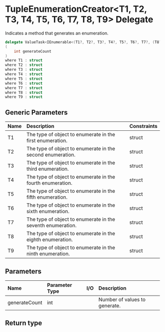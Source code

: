 ﻿


# TupleEnumerationCreator&lt;T1, T2, T3, T4, T5, T6, T7, T8, T9&gt; Delegate



Indicates a method that generates an enumeration.


```c#
delegate ValueTask<IEnumerable<(T1?, T2?, T3?, T4?, T5?, T6?, T7?, (T8?, T9?))>> TupleEnumerationCreator<T1, T2, T3, T4, T5, T6, T7, T8, T9>
(
	int generateCount
)
where T1 : struct
where T2 : struct
where T3 : struct
where T4 : struct
where T5 : struct
where T6 : struct
where T7 : struct
where T8 : struct
where T9 : struct
```



## Generic Parameters
|Name|Description|Constraints|
|:--|:--|:--|
| T1 | The type of object to enumerate in the first enumeration. | struct |
| T2 | The type of object to enumerate in the second enumeration. | struct |
| T3 | The type of object to enumerate in the third enumeration. | struct |
| T4 | The type of object to enumerate in the fourth enumeration. | struct |
| T5 | The type of object to enumerate in the fifth enumeration. | struct |
| T6 | The type of object to enumerate in the sixth enumeration. | struct |
| T7 | The type of object to enumerate in the seventh enumeration. | struct |
| T8 | The type of object to enumerate in the eighth enumeration. | struct |
| T9 | The type of object to enumerate in the ninth enumeration. | struct |









## Parameters
|Name|Parameter Type|I/O|Description|
|:--|:--|:-:|:--|
| generateCount | int |  | Number of values to generate. |
## Return type

